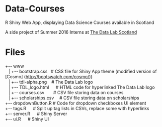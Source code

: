 # Data-Courses

R Shiny Web App, displaying Data Science Courses available in Scotland

A side project of Summer 2016 Interns at [The Data Lab Scotland](http://www.thedatalab.com/)

# Files

+-- www <br />
&ensp; |   +-- bootstrap.css     &ensp;# CSS file for Shiny App theme (modified version of [Cosmo] (http://bootswatch.com/cosmo/)) <br />
&ensp; |   +-- tdl-alpha.png	  &ensp;  # The Data Lab logo <br />
&ensp; |   +-- TDL_logo.html   &ensp;&ensp;  # HTML code for hyperlinked The Data Lab logo <br />
&ensp; |   +-- courses.csv     &ensp;&ensp;&ensp;  # CSV file storing data on courses <br />
&ensp; |   +-- scholarships.csv&ensp;&ensp;  # CSV file storing data on scholarships <br />
+-- dropdownButton.R  # Code for dropdown checkboxes UI element <br />
+-- tags.R  &ensp;&ensp; # Split up tag lists in CSVs, replace some with hyperlinks <br />
+-- server.R &ensp;&ensp; # Shiny Server <br />
+-- ui.R &ensp;&ensp; # Shiny UI <br />
